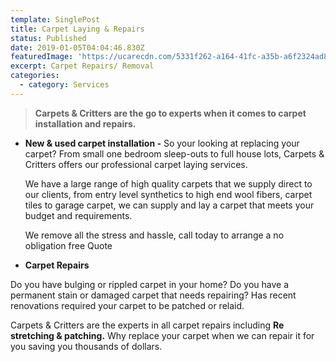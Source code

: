 ```yaml
---
template: SinglePost
title: Carpet Laying & Repairs
status: Published
date: 2019-01-05T04:04:46.830Z
featuredImage: 'https://ucarecdn.com/5331f262-a164-41fc-a35b-a6f2324ad851/'
excerpt: Carpet Repairs/ Removal
categories:
  - category: Services
---
```

> **Carpets & Critters are the go to experts when it comes to carpet installation and repairs.** 

* **New & used carpet installation -** So your looking at replacing your carpet? From small one bedroom sleep-outs to full house lots, Carpets & Critters offers our professional carpet laying services. 

  We have a large range of high quality carpets that we supply direct to our clients, from entry level synthetics to high end wool fibers, carpet tiles to garage carpet, we can supply and lay a carpet that meets your budget and requirements.

  We remove all the stress and hassle, call today to arrange a no obligation free Quote 
* **Carpet Repairs** 

Do you have bulging or rippled carpet in your home? Do you have a permanent stain or damaged carpet that needs repairing? Has recent renovations required your carpet to be patched or relaid. 

Carpets & Critters are the experts in all carpet repairs including **Re stretching & patching.** Why replace your carpet when we can repair it for you saving you thousands of dollars.
